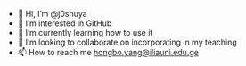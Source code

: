 - 👋 Hi, I’m @j0shuya
- 👀 I’m interested in GitHub
- 🌱 I’m currently learning how to use it
- 💞️ I’m looking to collaborate on incorporating in my teaching
- 📫 How to reach me hongbo.yang@iliauni.edu.ge

<!---
j0shuya/j0shuya is a ✨ special ✨ repository because its `README.md` (this file) appears on your GitHub profile.
You can click the Preview link to take a look at your changes.
--->
